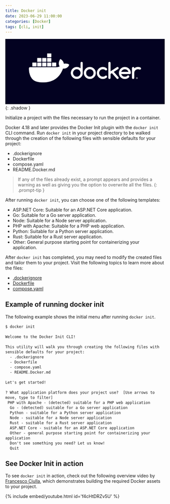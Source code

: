 ```yaml
---
title: Docker init
date: 2023-06-29 11:00:00
categories: [Docker]
tags: [cli, init]
---
```

<script defer data-domain="senad-d.github.io" src="https://plus.seki.ink/js/script.js"></script>
![](https://github.com/senad-d/senad-d.github.io/blob/main/_media/images/docker-banner.png?raw=true)
{: .shadow }

Initialize a project with the files necessary to run the project in a container.

Docker 4.18 and later provides the Docker Init plugin with the `docker init` CLI command. Run `docker init` in your project directory to be walked through the creation of the following files with sensible defaults for your project:

-   .dockerignore
-   Dockerfile
-   compose.yaml
-   README.Docker.md

> If any of the files already exist, a prompt appears and provides a warning as well as giving you the option to overwrite all the files.
{: .prompt-tip }

After running `docker init`, you can choose one of the following templates:

-   ASP.NET Core: Suitable for an ASP.NET Core application.
-   Go: Suitable for a Go server application.
-   Node: Suitable for a Node server application.
-   PHP with Apache: Suitable for a PHP web application.
-   Python: Suitable for a Python server application.
-   Rust: Suitable for a Rust server application.
-   Other: General purpose starting point for containerizing your application.

After `docker init` has completed, you may need to modify the created files and tailor them to your project. Visit the following topics to learn more about the files:

-   [.dockerignore](https://docs.docker.com/engine/reference/builder/#dockerignore-file)
-   [Dockerfile](https://docs.docker.com/engine/reference/builder/)
-   [compose.yaml](https://docs.docker.com/compose/compose-application-model/)

## Example of running docker init

The following example shows the initial menu after running `docker init`.

```
$ docker init

Welcome to the Docker Init CLI!

This utility will walk you through creating the following files with sensible defaults for your project:
  - .dockerignore
  - Dockerfile
  - compose.yaml
  - README.Docker.md

Let's get started!

? What application platform does your project use?  [Use arrows to move, type to filter]
 PHP with Apache - (detected) suitable for a PHP web application
  Go - (detected) suitable for a Go server application
  Python - suitable for a Python server application
  Node - suitable for a Node server application
  Rust - suitable for a Rust server application
  ASP.NET Core - suitable for an ASP.NET Core application
  Other - general purpose starting point for containerizing your application
  Don't see something you need? Let us know!
  Quit
```

## See Docker Init in action

To see `docker init` in action, check out the following overview video by [Francesco Ciulla](https://www.linkedin.com/in/francesco-ciulla-roma/), which demonstrates building the required Docker assets to your project.

{% include embed/youtube.html id='f4cHtDRZv5U' %}